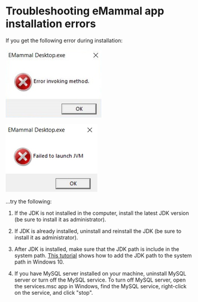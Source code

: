 # Troubleshooting eMammal app installation errors

If you get the following error during installation:

![](images/error-invoking-method.jpg)

![](images/failed-to-launch-JVM.jpg)

...try the following:

1. If the JDK is not installed in the computer, install the latest JDK version (be sure to install it as administrator).

2. If JDK is already installed, uninstall and reinstall the JDK (be sure to install it as administrator).

3. After JDK is installed, make sure that the JDK path is include in the system path.  [This tutorial](https://javatutorial.net/set-java-home-windows-10) shows how to add the JDK path
   to the system path in Windows 10.
   
4. If you have MySQL server installed on your machine, uninstall MySQL server or turn off the MySQL service. To turn off MySQL server, open
   the services.msc app in Windows, find the MySQL service, right-click on the service, and click "stop".




